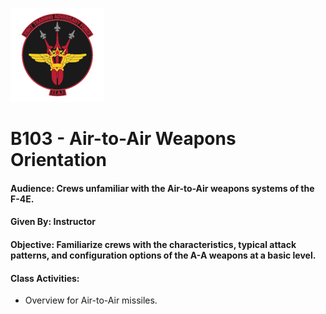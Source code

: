 ![JTAF Logo](../img/Logo.png)

# B103 - Air-to-Air Weapons Orientation

#### Audience: Crews unfamiliar with the Air-to-Air weapons systems of the F-4E.
#### Given By: Instructor
#### Objective: Familiarize crews with the characteristics, typical attack patterns, and configuration options of the A-A weapons at a basic level.

#### Class Activities:

* Overview for Air-to-Air missiles.

